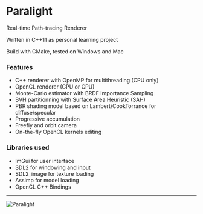 Paralight
===

Real-time Path-tracing Renderer

Written in C++11 as personal learning project

Build with CMake, tested on Windows and Mac

### Features
- C++ renderer with OpenMP for multithreading (CPU only)
- OpenCL renderer (GPU or CPU)
- Monte-Carlo estimator with BRDF Importance Sampling
- BVH partitionning with Surface Area Heuristic (SAH)
- PBR shading model based on Lambert/CookTorrance for diffuse/specular
- Progressive accumulation
- Freefly and orbit camera
- On-the-fly OpenCL kernels editing

### Libraries used
- ImGui for user interface
- SDL2 for windowing and input
- SDL2_image for texture loading
- Assimp for model loading
- OpenCL C++ Bindings

------

![Paralight](https://user-images.githubusercontent.com/1454762/64714289-ac3c0480-d4be-11e9-9063-ef8e527a7e6f.png)
